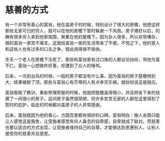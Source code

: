 # 慈善的方式

有一个非常有善心的富翁，他在盖房子的时候，特别设计了很大的房檐，他想这样那些无家可归的穷人，就可以在他的房檐下暂时躲避一下风雨。房子建好以后，的确有很多穷人来到他家周围，聚集在他的屋檐下。因为杂人很多，所以非常嘈杂，搞的富翁一家苦不堪言。这就给富翁一家的生活带来了不便，不悦之下，他的家人和这些人也有过多的口舌之争，彼此闹得很不愉快。 

冬天一个老人在房檐下冻死了。那些和富翁家有过口角的人都议论纷纷，骂他为富不仁。富翁一心想做件好事，却遭到了众人的唾骂。 

后来，一次刮台风的时候，一般的房子都没有什么事，因为富翁的房子屋檐特别大，结果被掀了顶。那些与富翁心有芥蒂的人有点幸灾乐祸，就纷纷说这是报应。 

富翁吸取了教训，重新修理房屋的时候，他就把屋檐盖得很小，并且把省下来的钱建了一间很小的房子。这间房子虽然很简陋，但许多贫苦无家的人都在这里得到了暂时的庇护，临走的时候都对盖房子的人非常感谢。 

后来，富翁就因为他的善心，方圆百里都有很好的口碑。富翁明白：施人余荫只能让人感觉这是施舍，让受施者感觉有仰人鼻息的自卑感，自卑就成了敌对。而慈善也要以适合的方式出现，让受施者维持自己的自尊，才能够达到恩惠别人，让别人接受你的慈善并且感恩。
 
